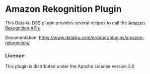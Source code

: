 # Amazon Rekognition Plugin

This Dataiku DSS plugin provides several recipes to call the [Amazon Rekognition APIs](https://aws.amazon.com/rekognition/).

Documentation: https://www.dataiku.com/product/plugins/amazon-rekognition/

### Licence

This plugin is distributed under the Apache License version 2.0
